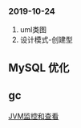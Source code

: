 ### 2019-10-24
1. uml类图
2. 设计模式-创建型

## MySQL 优化

## gc

[JVM监控和查看](http://blog.51niux.com/?id=219)

